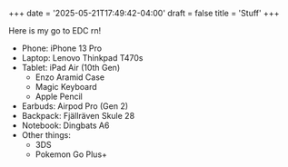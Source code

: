 +++
date = '2025-05-21T17:49:42-04:00'
draft = false
title = 'Stuff'
+++

Here is my go to EDC rn!

- Phone: iPhone 13 Pro
- Laptop: Lenovo Thinkpad T470s
- Tablet: iPad Air (10th Gen)
    - Enzo Aramid Case
    - Magic Keyboard
    - Apple Pencil
- Earbuds: Airpod Pro (Gen 2)
- Backpack: Fjällräven Skule 28
- Notebook: Dingbats A6
- Other things:
    - 3DS
    - Pokemon Go Plus+